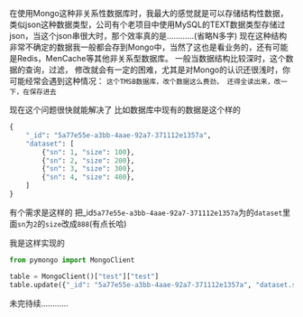 在使用Mongo这种非关系性数据库时，我最大的感觉就是可以存储结构性数据，类似json这种数据类型，公司有个老项目中使用MySQL的TEXT数据类型存储过json，当这个json串很大时，那个效率真的是............(省略N多字)
        现在这种结构非常不确定的数据我一般都会存到Mongo中，当然了这也是看业务的，还有可能是Redis，MenCache等其他非关系型数据库。
        一般当数据结构比较深时，这个数据的查询，过滤， 修改就会有一定的困难，尤其是对Mongo的认识还很浅时，你可能经常会遇到这种情况：
`这个TMSB数据库，改个数据这么费劲， 还得全读出来，改一下，在保存进去`

现在这个问题很快就能解决了
比如数据库中现有的数据是这个样的
```python
{
    "_id": "5a77e55e-a3bb-4aae-92a7-371112e1357a",
    "dataset": [
        {"sn": 1, "size": 100},
        {"sn": 2, "size": 200},
        {"sn": 3, "size": 300},
        {"sn": 4, "size": 400},
    ]
}
```
有个需求是这样的
把_id`5a77e55e-a3bb-4aae-92a7-371112e1357a`为的`dataset`里面`sn`为`2`的`size`改成`888`(有点长哈)

我是这样实现的
```python
from pymongo import MongoClient

table = MongoClient()["test"]["test"]
table.update({"_id": "5a77e55e-a3bb-4aae-92a7-371112e1357a", "dataset.sn": 2}, {"$set": {"dataset.$.size": 888}})

```





未完待续............
